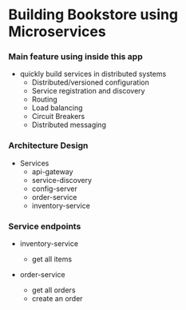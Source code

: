# Building Bookstore  using  Microservices

### Main feature using inside this app
- quickly build services in distributed systems
  - Distributed/versioned configuration
  - Service registration and discovery
  - Routing
  - Load balancing
  - Circuit Breakers
  - Distributed messaging

### Architecture Design

- Services 
  - api-gateway
  - service-discovery
  - config-server
  - order-service
  - inventory-service

### Service endpoints

- inventory-service
  - get all items
 
  
- order-service
  - get all orders
  - create an order
